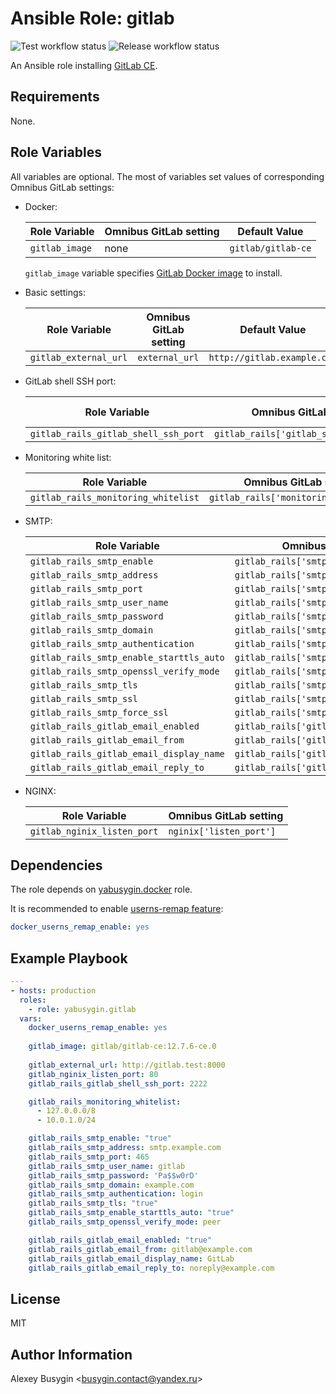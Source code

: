 Ansible Role: gitlab
====================

![Test workflow status](https://github.com/yabusygin/ansible-role-gitlab/workflows/test/badge.svg)
![Release workflow status](https://github.com/yabusygin/ansible-role-docker/workflows/release/badge.svg)

An Ansible role installing [GitLab CE][GitLab].

[GitLab]: https://docs.gitlab.com/ce/README.html

Requirements
------------

None.

Role Variables
--------------

All variables are optional. The most of variables set values of corresponding
Omnibus GitLab settings:

*   Docker:

    | Role Variable  | Omnibus GitLab setting | Default Value      |
    | -------------- | ---------------------- | ------------------ |
    | `gitlab_image` | none                   | `gitlab/gitlab-ce` |

    `gitlab_image` variable specifies [GitLab Docker image][gitlab/gitlab-ce]
    to install.

    [gitlab/gitlab-ce]: https://hub.docker.com/r/gitlab/gitlab-ce

*   Basic settings:

    | Role Variable         | Omnibus GitLab setting | Default Value               |
    | --------------------- | ---------------------- | --------------------------- |
    | `gitlab_external_url` | `external_url`         | `http://gitlab.example.com` |

*   GitLab shell SSH port:

    | Role Variable                        | Omnibus GitLab setting                  | Default Value |
    | ------------------------------------ | --------------------------------------- | ------------- |
    | `gitlab_rails_gitlab_shell_ssh_port` | `gitlab_rails['gitlab_shell_ssh_port']` | `22022`       |

*   Monitoring white list:

    | Role Variable                       | Omnibus GitLab setting                 |
    | ----------------------------------- | -------------------------------------- |
    | `gitlab_rails_monitoring_whitelist` | `gitlab_rails['monitoring_whitelist']` |

*   SMTP:

    | Role Variable                            | Omnibus GitLab setting                      |
    | ---------------------------------------- | ------------------------------------------- |
    | `gitlab_rails_smtp_enable`               | `gitlab_rails['smtp_enable']`               |
    | `gitlab_rails_smtp_address`              | `gitlab_rails['smtp_address']`              |
    | `gitlab_rails_smtp_port`                 | `gitlab_rails['smtp_port']`                 |
    | `gitlab_rails_smtp_user_name`            | `gitlab_rails['smtp_user_name']`            |
    | `gitlab_rails_smtp_password`             | `gitlab_rails['smtp_password']`             |
    | `gitlab_rails_smtp_domain`               | `gitlab_rails['smtp_domain']`               |
    | `gitlab_rails_smtp_authentication`       | `gitlab_rails['smtp_authentication']`       |
    | `gitlab_rails_smtp_enable_starttls_auto` | `gitlab_rails['smtp_enable_starttls_auto']` |
    | `gitlab_rails_smtp_openssl_verify_mode`  | `gitlab_rails['smtp_openssl_verify_mode']`  |
    | `gitlab_rails_smtp_tls`                  | `gitlab_rails['smtp_tls']`                  |
    | `gitlab_rails_smtp_ssl`                  | `gitlab_rails['smtp_ssl']`                  |
    | `gitlab_rails_smtp_force_ssl`            | `gitlab_rails['smtp_force_ssl']`            |
    | `gitlab_rails_gitlab_email_enabled`      | `gitlab_rails['gitlab_email_enabled']`      |
    | `gitlab_rails_gitlab_email_from`         | `gitlab_rails['gitlab_email_from']`         |
    | `gitlab_rails_gitlab_email_display_name` | `gitlab_rails['gitlab_email_display_name']` |
    | `gitlab_rails_gitlab_email_reply_to`     | `gitlab_rails['gitlab_email_reply_to']`     |

*   NGINX:

    | Role Variable               | Omnibus GitLab setting  |
    | --------------------------- | ----------------------- |
    | `gitlab_nginix_listen_port` | `nginix['listen_port']` |

Dependencies
------------

The role depends on [yabusygin.docker][Docker Role] role.

It is recommended to enable [userns-remap feature][User Namespace]:

```yaml
docker_userns_remap_enable: yes
```

[Docker Role]: https://galaxy.ansible.com/yabusygin/docker
[User Namespace]: https://docs.docker.com/engine/security/userns-remap/

Example Playbook
----------------

```yaml
---
- hosts: production
  roles:
    - role: yabusygin.gitlab
  vars:
    docker_userns_remap_enable: yes
  
    gitlab_image: gitlab/gitlab-ce:12.7.6-ce.0
  
    gitlab_external_url: http://gitlab.test:8000
    gitlab_nginix_listen_port: 80
    gitlab_rails_gitlab_shell_ssh_port: 2222

    gitlab_rails_monitoring_whitelist:
      - 127.0.0.0/8
      - 10.0.1.0/24

    gitlab_rails_smtp_enable: "true"
    gitlab_rails_smtp_address: smtp.example.com
    gitlab_rails_smtp_port: 465
    gitlab_rails_smtp_user_name: gitlab
    gitlab_rails_smtp_password: 'Pa$$w0rD'
    gitlab_rails_smtp_domain: example.com
    gitlab_rails_smtp_authentication: login
    gitlab_rails_smtp_tls: "true"
    gitlab_rails_smtp_enable_starttls_auto: "true"
    gitlab_rails_smtp_openssl_verify_mode: peer

    gitlab_rails_gitlab_email_enabled: "true"
    gitlab_rails_gitlab_email_from: gitlab@example.com
    gitlab_rails_gitlab_email_display_name: GitLab
    gitlab_rails_gitlab_email_reply_to: noreply@example.com
```

License
-------

MIT

Author Information
------------------

Alexey Busygin \<busygin.contact@yandex.ru\>
